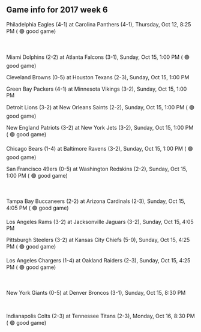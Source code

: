 ## Game info for 2017 week 6
Philadelphia Eagles (4-1) at Carolina Panthers (4-1), Thursday, Oct 12, 8:25 PM (	:green_circle: good game)


<br/>

Miami Dolphins (2-2) at Atlanta Falcons (3-1), Sunday, Oct 15, 1:00 PM (	:green_circle: good game)

Cleveland Browns (0-5) at Houston Texans (2-3), Sunday, Oct 15, 1:00 PM

Green Bay Packers (4-1) at Minnesota Vikings (3-2), Sunday, Oct 15, 1:00 PM

Detroit Lions (3-2) at New Orleans Saints (2-2), Sunday, Oct 15, 1:00 PM (	:green_circle: good game)

New England Patriots (3-2) at New York Jets (3-2), Sunday, Oct 15, 1:00 PM (	:green_circle: good game)

Chicago Bears (1-4) at Baltimore Ravens (3-2), Sunday, Oct 15, 1:00 PM (	:green_circle: good game)

San Francisco 49ers (0-5) at Washington Redskins (2-2), Sunday, Oct 15, 1:00 PM (	:green_circle: good game)


<br/>

Tampa Bay Buccaneers (2-2) at Arizona Cardinals (2-3), Sunday, Oct 15, 4:05 PM (	:green_circle: good game)

Los Angeles Rams (3-2) at Jacksonville Jaguars (3-2), Sunday, Oct 15, 4:05 PM

Pittsburgh Steelers (3-2) at Kansas City Chiefs (5-0), Sunday, Oct 15, 4:25 PM (	:green_circle: good game)

Los Angeles Chargers (1-4) at Oakland Raiders (2-3), Sunday, Oct 15, 4:25 PM (	:green_circle: good game)


<br/>

New York Giants (0-5) at Denver Broncos (3-1), Sunday, Oct 15, 8:30 PM


<br/>

Indianapolis Colts (2-3) at Tennessee Titans (2-3), Monday, Oct 16, 8:30 PM (	:green_circle: good game)

